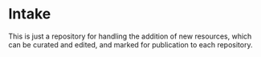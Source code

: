 # Intake
This is just a repository for handling the addition of new resources, which can be curated and edited, and marked for publication to each repository.
